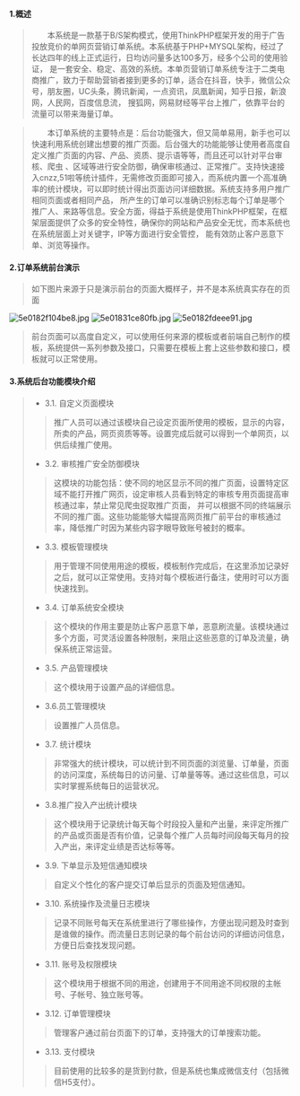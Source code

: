 #### 1.概述
> &emsp;&emsp;本系统是一款基于B/S架构模式，使用ThinkPHP框架开发的用于广告投放竞价的单网页营销订单系统。本系统基于PHP+MYSQL架构，经过了长达四年的线上正式运行，日均访问量多达100多万，经多个公司的使用验证，
是一套安全、稳定、高效的系统。本单页营销订单系统专注于二类电商推广，致力于帮助营销者接到更多的订单，适合在抖音，快手，微信公众号，朋友圈，UC头条，腾讯新闻，一点资讯，凤凰新闻，知乎日报，新浪网，人民网，百度信息流，
搜狐网，网易财经等平台上推广，依靠平台的流量可以带来海量订单。

> &emsp;&emsp;本订单系统的主要特点是：后台功能强大，但又简单易用，新手也可以快速利用系统创建出想要的推广页面。后台强大的功能能够让使用者高度自定义推广页面的内容、产品、资质、提示语等等，而且还可以针对平台审核、爬虫
> 、区域等进行安全防御，确保审核通过、正常推广。支持快速接入cnzz,51啦等统计插件，无需修改页面即可接入，而系统内置一个高准确率的统计模块，可以即时统计得出页面访问详细数据。系统支持多用户推广相同页面或者相同产品，
> 所产生的订单可以准确识别标志每个订单是哪个推广人、来路等信息。安全方面，得益于系统是使用ThinkPHP框架，在框架层面提供了众多的安全特性，确保你的网站和产品安全无忧，而本系统也在系统层面上对关键字，IP等方面进行安全管控，
> 能有效防止客户恶意下单、浏览等操作。

#### 2.订单系统前台演示
> 如下图片来源于只是演示前台的页面大概样子，并不是本系统真实存在的页面

![5e0182f104be8.jpg](https://i.loli.net/2020/01/15/16C8zYwjN25LGpM.jpg)
![5e01831ce80fb.jpg](https://i.loli.net/2020/01/15/8tCJRlTOeDZNsEG.jpg)
![5e0182fdeee91.jpg](https://i.loli.net/2020/01/15/HlQ9aegt7BCxwzN.jpg)

> 前台页面可以高度自定义，可以使用任何来源的模板或者前端自己制作的模板，系统提供一系列参数及接口，只需要在模板上套上这些参数和接口，模板就可以正常使用。

#### 3.系统后台功能模块介绍
> + 3.1. 自定义页面模块
>> 推广人员可以通过该模块自己设定页面所使用的模板，显示的内容，所卖的产品，网页资质等等。设置完成后就可以得到一个单网页，以供后续推广使用。
> + 3.2. 审核推广安全防御模块
>> 这模块的功能包括：使不同的地区显示不同的推广页面，设置特定区域不能打开推广网页，设定审核人员看到特定的审核专用页面提高审核通过率，禁止常见爬虫捉取推广页面，
>> 并可以根据不同的终端展示不同的推广面。这些功能能够大幅提高网页推广前平台的审核通过率，降低推广时因为某些内容字眼导致账号被封的概率。
> + 3.3. 模板管理模块
>> 用于管理不同使用用途的模板，模板制作完成后，在这里添加记录好之后，就可以正常使用。支持对每个模板进行备注，使用时可以方面快速找到。
> + 3.4. 订单系统安全模块
>> 这个模块的作用主要是防止客户恶意下单，恶意刷流量。该模块通过多个方面，可灵活设置各种限制，来阻止这些恶意的订单及流量，确保系统正常运营。
> + 3.5. 产品管理模块
>> 这个模块用于设置产品的详细信息。
> + 3.6.员工管理模块
>> 设置推广人员信息。
> + 3.7. 统计模块
>> 非常强大的统计模块，可以统计到不同页面的浏览量、订单量，页面的访问深度，系统每日的访问量、订单量等等。通过这些信息，可以实时掌握系统每日的运营状况。
> + 3.8.推广投入产出统计模块
>> 这个模块用于记录统计每天每个时段投入量和产出量，来评定所推广的产品或页面是否有价值，记录每个推广人员每时间段每天每月的投入产出，来评定业绩是否达标等等。
> + 3.9. 下单显示及短信通知模块
>> 自定义个性化的客户提交订单后显示的页面及短信通知。
> + 3.10. 系统操作及流量日志模块
>> 记录不同账号每天在系统里进行了哪些操作，方便出现问题及时查到是谁做的操作。而流量日志则记录的每个前台访问的详细访问信息，方便日后查找发现问题。
> + 3.11. 账号及权限模块
>> 这个模块用于根据不同的用途，创建用于不同用途不同权限的主帐号、子帐号、独立账号等。
> + 3.12. 订单管理模块
>> 管理客户通过前台页面下的订单，支持强大的订单搜索功能。
> + 3.13. 支付模块
>> 目前使用的比较多的是货到付款，但是系统也集成微信支付（包括微信H5支付）。